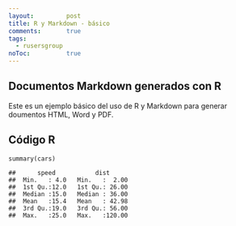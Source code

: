 ```yaml
---
layout: 		post
title: R y Markdown - básico
comments:		true
tags: 
  - rusersgroup
noToc:			true
---
```


<h2>Documentos Markdown generados con R</h2>
<p>Este es un ejemplo básico del uso de R y Markdown para generar doumentos HTML, Word y PDF.</p>
<div id="codigo-r" class="section level2">
<h2>Código R</h2>
<pre class="r"><code>summary(cars)</code></pre>
<pre><code>##      speed           dist       
##  Min.   : 4.0   Min.   :  2.00  
##  1st Qu.:12.0   1st Qu.: 26.00  
##  Median :15.0   Median : 36.00  
##  Mean   :15.4   Mean   : 42.98  
##  3rd Qu.:19.0   3rd Qu.: 56.00  
##  Max.   :25.0   Max.   :120.00</code></pre>
</div>
